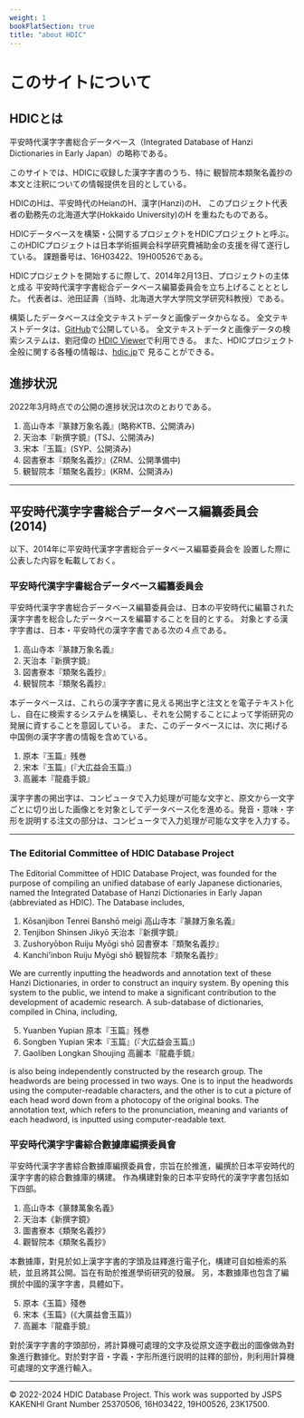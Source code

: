 ```yaml
---
weight: 1
bookFlatSection: true
title: "about HDIC"
---
```

# このサイトについて

## HDICとは

平安時代漢字字書総合データベース（Integrated Database of Hanzi Dictionaries in Early Japan）の略称である。

このサイトでは、HDICに収録した漢字字書のうち、特に
観智院本類聚名義抄の本文と注釈についての情報提供を目的としている。

HDICのHは、平安時代のHeianのH、漢字(Hanzi)のH、
このプロジェクト代表者の勤務先の北海道大学(Hokkaido University)のH
を重ねたものである。

HDICデータベースを構築・公開するプロジェクトをHDICプロジェクトと呼ぶ。
このHDICプロジェクトは日本学術振興会科学研究費補助金の支援を得て遂行している。
課題番号は、16H03422、19H00526である。

HDICプロジェクトを開始するに際して、2014年2月13日、プロジェクトの主体と成る
平安時代漢字字書総合データベース編纂委員会を立ち上げることととした。
代表者は、池田証壽（当時、北海道大学大学院文学研究科教授）である。

構築したデータベースは全文テキストデータと画像データからなる。
全文テキストデータは、[GitHub](https://github.com/shikeda/HDIC)で公開している。
全文テキストデータと画像データの検索システムは、劉冠偉の
[HDIC Viewer](https://viewer.hdic.jp)で利用できる。
また、HDICプロジェクト全般に関する各種の情報は、[hdic.jp](https://hdic.jp)で
見ることができる。

## 進捗状況

2022年3月時点での公開の進捗状況は次のとおりである。

1. 高山寺本『篆隷万象名義』(略称KTB、公開済み)
2. 天治本『新撰字鏡』(TSJ、公開済み)
2. 宋本『玉篇』(SYP、公開済み)
3. 図書寮本『類聚名義抄』(ZRM、公開準備中)
4. 観智院本『類聚名義抄』(KRM、公開済み)

---

## 平安時代漢字字書総合データベース編纂委員会(2014)

以下、2014年に平安時代漢字字書総合データベース編纂委員会を
設置した際に公表した内容を転載しておく。

### 平安時代漢字字書総合データベース編纂委員会

平安時代漢字字書総合データベース編纂委員会は、日本の平安時代に編纂された漢字字書を総合したデータベースを編纂することを目的とする。
対象とする漢字字書は、日本・平安時代の漢字字書である次の４点である。

1. 高山寺本『篆隷万象名義』
2. 天治本『新撰字鏡』
3. 図書寮本『類聚名義抄』
4. 観智院本『類聚名義抄』


本データベースは、これらの漢字字書に見える掲出字と注文とを電子テキスト化し、自在に検索するシステムを構築し、それを公開することによって学術研究の発展に資することを意図している。
また、このデータベースには、次に掲げる中国側の漢字字書の情報を含めている。

1. 原本『玉篇』残巻
2. 宋本『玉篇』(『大広益会玉篇』)
3. 高麗本『龍龕手鏡』

漢字字書の掲出字は、コンピュータで入力処理が可能な文字と、原文から一文字ごとに切り出した画像とを対象としてデータベース化を進める。発音・意味・字形を説明する注文の部分は、コンピュータで入力処理が可能な文字を入力する。

-------------

### The Editorial Committee of HDIC Database Project

The Editorial Committee of HDIC Database Project, was founded for the purpose of compiling an unified database of early Japanese dictionaries, named the Integrated Database of Hanzi Dictionaries in Early Japan (abbreviated as HDIC).
The Database includes,

1. Kōsanjibon Tenrei Banshō meigi 高山寺本『篆隷万象名義』
2. Tenjibon Shinsen Jikyō 天治本『新撰字鏡』
3. Zushoryōbon Ruiju Myōgi shō 図書寮本『類聚名義抄』
4. Kanchi’inbon Ruiju Myōgi shō 観智院本『類聚名義抄』

We are currently inputting the headwords and annotation text of these Hanzi Dictionaries, in order to construct an inquiry system. By opening this system to the public, we intend to make a significant contribution to the development of academic research.
A sub-database of dictionaries, compiled in China, including,

5. Yuanben Yupian 原本『玉篇』残巻
6. Songben Yupian 宋本『玉篇』(『大広益会玉篇』)
7. Gaoliben Longkan Shoujing 高麗本『龍龕手鏡』

is also being independently constructed by the research group.
The headwords are being processed in two ways. One is to input the headwords using the computer-readable characters, and the other is to cut a picture of each head word down from a photocopy of the original books. The annotation text, which refers to the pronunciation, meaning and variants of each headword, is inputted using computer-readable text.

### 平安時代漢字字書綜合數據庫編撰委員會

平安時代漢字字書綜合數據庫編撰委員會，宗旨在於推進，編撰於日本平安時代的漢字字書的綜合數據庫的構建。
作為構建對象的日本平安時代的漢字字書包括如下四部。

1. 高山寺本《篆隸萬象名義》
2. 天治本《新撰字鏡》
3. 圖書寮本《類聚名義抄》
4. 觀智院本《類聚名義抄》

本數據庫，對見於如上漢字字書的字頭及註釋進行電子化，構建可自如檢索的系統，並且將其公開。旨在有助於推進學術研究的發展。
另，本數據庫也包含了編撰於中國的漢字字書，具體如下。

5. 原本《玉篇》殘巻
6. 宋本《玉篇》(《大廣益會玉篇》)
7. 高麗本『龍龕手鏡』

對於漢字字書的字頭部份，將計算機可處理的文字及從原文逐字截出的圖像做為對象進行數據化。對於對字音・字義・字形所進行説明的註釋的部份，則利用計算機可處理的文字進行輸入。

---------------
© 2022-2024  HDIC Database Project.  This work was supported by JSPS KAKENHI Grant Number 25370506, 16H03422, 19H00526, 23K17500.
